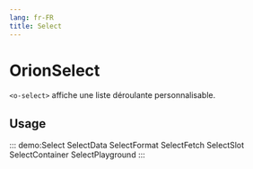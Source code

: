 ```yaml
---
lang: fr-FR
title: Select
---
```


# OrionSelect

`<o-select>` affiche une liste déroulante personnalisable.

## Usage

::: demo:Select
SelectData
SelectFormat
SelectFetch
SelectSlot
SelectContainer
SelectPlayground
:::

<attribute-table/>
